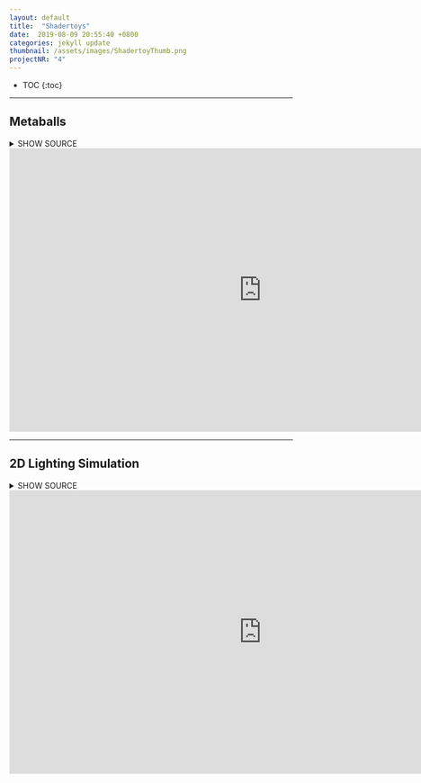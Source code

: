 ```yaml
---
layout: default
title:  "Shadertoys"
date:  2019-08-09 20:55:40 +0800
categories: jekyll update
thumbnail: /assets/images/ShadertoyThumb.png
projectNR: "4"
---
```


* TOC
{:toc}

---

## Metaballs

<details><summary>SHOW SOURCE</summary>
<p>
{% include metaballShader.txt %}
</p>
</details>

<iframe width="896" height="504" frameborder="0" src="https://www.shadertoy.com/embed/wsVczw?gui=true&t=10&paused=true&muted=false" allowfullscreen></iframe>

---

## 2D Lighting Simulation

<details><summary>SHOW SOURCE</summary>
<p>
{% include 2dLightShader.txt %}
</p>
</details>

<iframe width="896" height="504" frameborder="0" src="https://www.shadertoy.com/embed/wdycRm?gui=true&t=10&paused=true&muted=false" allowfullscreen></iframe>